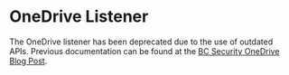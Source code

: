 # OneDrive Listener
The OneDrive listener has been deprecated due to the use of outdated APIs.
Previous documentation can be found at the [BC Security OneDrive Blog Post](https://www.bc-security.org/post/using-the-onedrive-listener-in-empire-3-1-3/).
